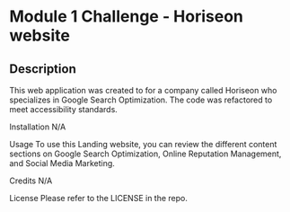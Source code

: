 # Module 1 Challenge - Horiseon website
## Description
This web application was created to for a company called Horiseon who specializes in Google Search Optimization. The code was refactored to meet accessibility standards.

Installation
N/A

Usage
To use this Landing website, you can review the different content sections on Google Search Optimization, Online Reputation Management, and Social Media Marketing.

Credits
N/A

License
Please refer to the LICENSE in the repo.
